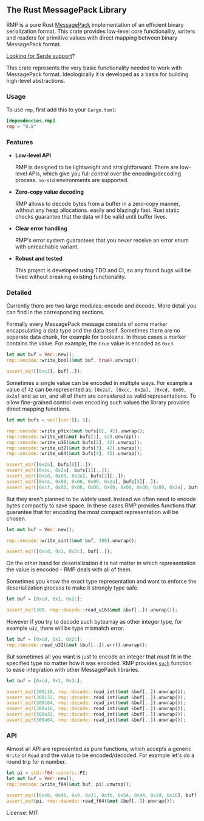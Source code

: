 ## The Rust MessagePack Library

RMP is a pure Rust [MessagePack](http://msgpack.org) implementation of an efficient binary
serialization format. This crate provides low-level core functionality, writers and readers for
primitive values with direct mapping between binary MessagePack format.

[Looking for Serde support](https://lib.rs/crates/rmp-serde)?

This crate represents the very basic functionality needed to work with MessagePack format.
Ideologically it is developed as a basis for building high-level abstractions.

### Usage

To use `rmp`, first add this to your `Cargo.toml`:

```toml
[dependencies.rmp]
rmp = "0.8"
```

### Features

- **Low-level API**

  RMP is designed to be lightweight and straightforward. There are low-level APIs, which give you
  full control over the encoding/decoding process. `no-std` environments are supported.

- **Zero-copy value decoding**

  RMP allows to decode bytes from a buffer in a zero-copy manner, without any heap allocations.
  easily and blazingly fast. Rust static checks guarantee that the data will be valid until buffer lives.

- **Clear error handling**

  RMP's error system guarantees that you never receive an error enum with unreachable variant.

- **Robust and tested**

  This project is developed using TDD and CI, so any found bugs will be fixed without breaking
  existing functionality.

### Detailed

Currently there are two large modules: encode and decode. More detail you can find in the
corresponding sections.

Formally every MessagePack message consists of some marker encapsulating a data type and the
data itself. Sometimes there are no separate data chunk, for example for booleans. In these
cases a marker contains the value. For example, the `true` value is encoded as `0xc3`.

```rust
let mut buf = Vec::new();
rmp::encode::write_bool(&mut buf, true).unwrap();

assert_eq!([0xc3], buf[..]);
```

Sometimes a single value can be encoded in multiple ways. For example a value of `42` can be
represented as: `[0x2a], [0xcc, 0x2a], [0xcd, 0x00, 0x2a]` and so on, and all of them are
considered as valid representations. To allow fine-grained control over encoding such values
the library provides direct mapping functions.

```rust
let mut bufs = vec![vec![]; 5];

rmp::encode::write_pfix(&mut bufs[0], 42).unwrap();
rmp::encode::write_u8(&mut bufs[1], 42).unwrap();
rmp::encode::write_u16(&mut bufs[2], 42).unwrap();
rmp::encode::write_u32(&mut bufs[3], 42).unwrap();
rmp::encode::write_u64(&mut bufs[4], 42).unwrap();

assert_eq!([0x2a], bufs[0][..]);
assert_eq!([0xcc, 0x2a], bufs[1][..]);
assert_eq!([0xcd, 0x00, 0x2a], bufs[2][..]);
assert_eq!([0xce, 0x00, 0x00, 0x00, 0x2a], bufs[3][..]);
assert_eq!([0xcf, 0x00, 0x00, 0x00, 0x00, 0x00, 0x00, 0x00, 0x2a], bufs[4][..]);
```

But they aren't planned to be widely used. Instead we often need to encode bytes compactly to
save space. In these cases RMP provides functions that guarantee that for encoding the most
compact representation will be chosen.

```rust
let mut buf = Vec::new();

rmp::encode::write_sint(&mut buf, 300).unwrap();

assert_eq!([0xcd, 0x1, 0x2c], buf[..]);
```

On the other hand for deserialization it is not matter in which representation the value is
encoded - RMP deals with all of them.

Sometimes you know the exact type representation and want to enforce the deserialization process
to make it strongly type safe.

```rust
let buf = [0xcd, 0x1, 0x2c];

assert_eq!(300, rmp::decode::read_u16(&mut &buf[..]).unwrap());
```

However if you try to decode such bytearray as other integer type, for example `u32`, there will
be type mismatch error.

```rust
let buf = [0xcd, 0x1, 0x2c];
rmp::decode::read_u32(&mut &buf[..]).err().unwrap();
```

But sometimes all you want is just to encode an integer that *must* fit in the specified type
no matter how it was encoded. RMP provides [`such`][read_int] function to ease integration with
other MessagePack libraries.

```rust
let buf = [0xcd, 0x1, 0x2c];

assert_eq!(300i16, rmp::decode::read_int(&mut &buf[..]).unwrap());
assert_eq!(300i32, rmp::decode::read_int(&mut &buf[..]).unwrap());
assert_eq!(300i64, rmp::decode::read_int(&mut &buf[..]).unwrap());
assert_eq!(300u16, rmp::decode::read_int(&mut &buf[..]).unwrap());
assert_eq!(300u32, rmp::decode::read_int(&mut &buf[..]).unwrap());
assert_eq!(300u64, rmp::decode::read_int(&mut &buf[..]).unwrap());
```

### API

Almost all API are represented as pure functions, which accepts a generic `Write` or `Read` and
the value to be encoded/decoded. For example let's do a round trip for π number.

```rust
let pi = std::f64::consts::PI;
let mut buf = Vec::new();
rmp::encode::write_f64(&mut buf, pi).unwrap();

assert_eq!([0xcb, 0x40, 0x9, 0x21, 0xfb, 0x54, 0x44, 0x2d, 0x18], buf[..]);
assert_eq!(pi, rmp::decode::read_f64(&mut &buf[..]).unwrap());
```

License: MIT

[read_int]: https://docs.rs/rmp/latest/rmp/decode/fn.read_int.html
